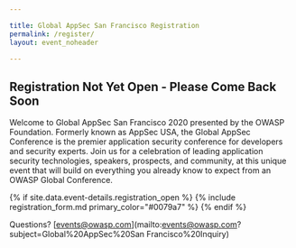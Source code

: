 ```yaml
---

title: Global AppSec San Francisco Registration
permalink: /register/
layout: event_noheader

---
```


## Registration Not Yet Open - Please Come Back Soon

Welcome to Global AppSec San Francisco 2020 presented by the OWASP Foundation. Formerly known as AppSec USA, the Global AppSec Conference is the premier application security conference for developers and security experts. Join us for a celebration of leading application security technologies, speakers, prospects, and community, at this unique event that will build on everything you already know to expect from an OWASP Global Conference.

{% if site.data.event-details.registration_open %}
{% include registration_form.md primary_color="#0079a7" %}
{% endif %}

Questions? [events@owasp.com](mailto:events@owasp.com?subject=Global%20AppSec%20San Francisco%20Inquiry)
